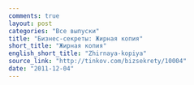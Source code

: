 ```yaml
---
comments: true
layout: post
categories: "Все выпуски"
title: "Бизнес-секреты: Жирная копия"
short_title: "Жирная копия"
english_short_title: "Zhirnaya-kopiya"
source_link: "http://tinkov.com/bizsekrety/10004"
date: "2011-12-04"
---
```


